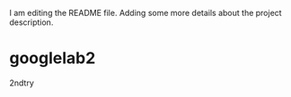 I am editing the README file. Adding some more details about the project description.
# googlelab2
2ndtry
